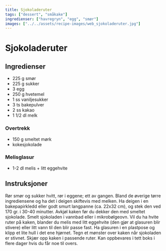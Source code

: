 ```yaml
---
title: Sjokoladeruter
tags: ["dessert", "småkake"]
ingredienser: ["havregryn", "egg", "smør"]
images: ["../../assets/recipe-images/web_sjokoladeruter.jpg"]
---
```


# Sjokoladeruter

## Ingredienser

- 225 g smør
- 225 g sukker
- 3 egg
- 250 g hvetemel
- 1 ss vaniljesukker
- 3 ts bakepulver
- 2 ss kakao
- 1 1/2 dl melk

### Overtrekk

- 150 g smeltet mørk
- kokesjokolade

### Melisglasur

- 1-2 dl melis + litt eggehvite

## Instruksjoner

Rør smør og sukker hvitt, rør i eggene; ett av gangen. Bland de øverige tørre ingrediensene og ha det i deigen skiftevis med melken. Ha deigen i en bakepapirkledd eller godt smurt langpanne (ca. 22x32 cm), og stek den ved 170 gr. i 30-40 minutter. Avkjøl kaken før du dekker den med smeltet sjokolade. Smelt sjokoladen i vannbad eller i mikrobølgeovn. Vil du ha hvite ruter på kaken, blander du melis med litt eggehvite (den gjør at glasuren blir stivere) eller litt vann til den blir passe fast. Ha glasuren i en plastpose og klipp et lite hull i det ene hjørnet. Tegn et mønster over kaken når sjokoladen er stivnet. Skjær opp kaken i passende ruter. Kan oppbevares i tett boks i flere dager hvis du får noe til overs.
